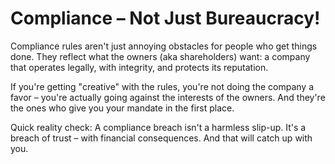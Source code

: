 # Compliance – Not Just Bureaucracy!

Compliance rules aren't just annoying obstacles for people who get things done. They reflect what the owners (aka shareholders) want: a company that operates legally, with integrity, and protects its reputation.

If you're getting "creative" with the rules, you're not doing the company a favor – you're actually going against the interests of the owners. And they're the ones who give you your mandate in the first place.

Quick reality check: A compliance breach isn't a harmless slip-up. It's a breach of trust – with financial consequences. And that will catch up with you.
